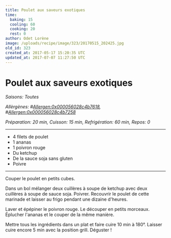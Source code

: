 ```yaml
---
title: Poulet aux saveurs exotiques
time:
  baking: 15
  cooling: 60
  cooking: 20
  rest: 0
author: Odet Lorène
image: /uploads/recipe/image/323/20170515_202425.jpg
old_id: 323
created_at: 2017-05-17 15:20:35 UTC
updated_at: 2017-07-07 11:27:50 UTC
---
```


# Poulet aux saveurs exotiques



*Saisons: Toutes*

*Allèrgènes: #<Allergen:0x000056028c4b7618>, #<Allergen:0x000056028c4b7258>*

*Préparation: 20 min, Cuisson: 15 min, Refrigération: 60 min, Repos: 0*

---

- 4 filets de poulet
- 1 ananas
- 1 poivron rouge
- Du ketchup
- De la sauce soja sans gluten
- Poivre

---

Couper le poulet en petits cubes.

Dans un bol mélanger deux cuillères à soupe de ketchup avec deux cuillères à soupe de sauce soja. Poivrer. Recouvrir le poulet de cette marinade et laisser au frigo pendant une dizaine d'heures.

Laver et épépiner le poivron rouge. Le découper en petits morceaux. Éplucher l'ananas et le couper de la même manière.

Mettre tous les ingrédients dans un plat et faire cuire 10 min à 180°. Laisser cuire encore 5 min avec la position grill. Déguster ! 
